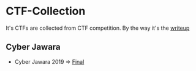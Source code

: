 # CTF-Collection
It's CTFs are collected from CTF competition. By the way it's the [writeup](https://github.com/D4v1nc1-C0d3/WU-Collection/) 

## Cyber Jawara
* Cyber Jawara 2019 => [Final](https://github.com/D4v1nc1-C0d3/CTF-Collection/tree/master/Cyber%20Jawara/2019/Cyber%20Jawara%202019%20Final.zip) 